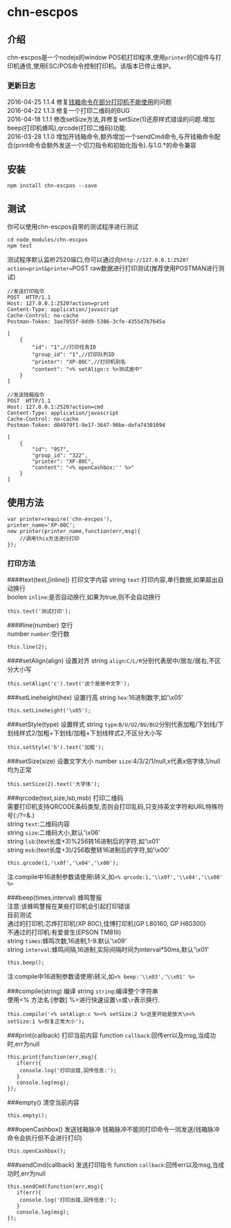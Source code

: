 chn-escpos
=

## 介绍

chn-escpos是一个nodejs的window POS机打印程序,使用`printer`的C组件与打印机通信,使用ESC/POS命令控制打印机。该版本已停止维护。  

### 更新日志
2016-04-25 1.1.4 修复[钱箱命令在部分打印机不能使用](https://github.com/baka397/chn-escpos/issues/1)的问题  
2016-04-22 1.1.3 修复一个打印二维码的BUG  
2016-04-18 1.1.1 修改setSize方法,并修复setSize(1)还原样式错误的问题.增加beep(打印机蜂鸣),qrcode(打印二维码)功能.  
2016-03-28 1.1.0 增加开钱箱命令,额外增加一个sendCmd命令,与开钱箱命令配合(print命令会额外发送一个切刀指令和初始化指令).与1.0.*的命令兼容 

## 安装

```
npm install chn-escpos --save
```

## 测试
你可以使用chn-escpos自带的测试程序进行测试
```
cd node_modules/chn-escpos
npm test
```
测试程序默认监听2520端口,你可以通过向`http://127.0.0.1:2520?action=print&printer=`POST raw数据进行打印测试(推荐使用POSTMAN进行测试)
```
//发送打印指令
POST  HTTP/1.1
Host: 127.0.0.1:2520?action=print
Content-Type: application/javascript
Cache-Control: no-cache
Postman-Token: 3ae7055f-8dd9-5386-3cfe-4355d7b7645a

[
    {
        "id": "1",//打印任务ID
        "group_id": "1",//打印队列ID
        "printer": "XP-80C",//打印机别名
        "content": "<% setAlign:c %>测试居中"
    }
]

//发送钱箱指令
POST  HTTP/1.1
Host: 127.0.0.1:2520?action=cmd
Content-Type: application/javascript
Cache-Control: no-cache
Postman-Token: d04979f1-9e17-3647-90be-defa7430109d

[
    {
        "id": "957",
        "group_id": "322",
        "printer": "XP-80C",
        "content": "<% openCashbox:'' %>"
    }
]
```
## 使用方法
```
var printer=require('chn-escpos'),
printer_name='XP-80C';
new printer(printer_name,function(err,msg){
    //调用this方法进行打印
});
```
### 打印方法
####text(text,[inline]) 打印文字内容
string `text`:打印内容,单行数据,如果超出自动换行  
boolen `inline`:是否自动换行,如果为true,则不会自动换行
```
this.text('测试打印');
```

####line(number) 空行  
number `number`:空行数  
```
this.line(2);
```

####setAlign(align) 设置对齐
string `align`:`C/L/R`分别代表居中/居左/居右,不区分大小写  
```
this.setAlign('c').text('这个是居中文字');
```

###setLineheight(hex) 设置行高
string `hex`:16进制数字,如'\x05'  
```
this.setLineheight('\x05');
```

###setStyle(type) 设置样式
string `type`:`B/U/U2/BU/BU2`分别代表加粗/下划线/下划线样式2/加粗+下划线/加粗+下划线样式2,不区分大小写  
```
this.setStyle('b').text('加粗');
```

###setSize(size) 设置文字大小
number `size`:4/3/2/1/null,x代表x倍字体,1/null均为正常
```
this.setSize(2).text('大字体');
```

###qrcode(text,size,lsb,msb) 打印二维码  
需要打印机支持QRCODE条码类型,否则会打印乱码,只支持英文字符和URL特殊符号(:/?=&.)  
string `text`:二维码内容  
string `size`:二维码大小,默认'\x06'  
string `lsb`:(text长度+3)%256转16进制后的字符,如'\x01'  
string `msb`:(text长度+3)/256取整转16进制后的字符,如'\x00'  
```
this.qrcode(1,'\x0f','\x04','\x00');
```
注:compile中16进制参数请使用\转义,如`<% qrcode:1,'\\x0f','\\x04','\\x00' %>` 

###beep(times,interval) 蜂鸣警报  
注意:该蜂鸣警报在某些打印机会引起打印错误  
目前测试  
通过的打印机:芯烨打印机(XP 80C),佳博打印机(GP L80160, GP H80300)  
不通过的打印机:有爱普生(EPSON TM81II)  
string `times`:蜂鸣次数,16进制,1-9.默认'\x09'  
string `interval`:蜂鸣间隔,16进制,实际间隔时间为interval*50ms,默认'\x01'  
```
this.beep();
```
注:compile中16进制参数请使用\转义,如`<% beep:'\\x03','\\x01' %>` 

###compile(string) 编译
string `string`:编译整个字符串  
使用<% 方法名:[参数] %>进行快速设置`\n`或`\r`表示换行.
```
this.compile('<% setAlign:c %><% setSize:2 %>这里开始是放大\n<% setSize:1 %>恢复正常大小');
```

###print(callback) 打印当前内容
function `callback`:回传err以及msg,当成功时,err为null  
```
this.print(function(err,msg){
   if(err){
    console.log('打印出错,回传信息:');
   }
   console.log(msg);
});
```
###empty() 清空当前内容
```
this.empty();
```

###openCashbox() 发送钱箱脉冲
钱箱脉冲不能同打印命令一同发送(钱箱脉冲命令会执行但不会进行打印)  
```
this.openCashbox();
```

###sendCmd(callback) 发送打印指令
function `callback`:回传err以及msg,当成功时,err为null  
```
this.sendCmd(function(err,msg){
   if(err){
    console.log('打印出错,回传信息:');
   }
   console.log(msg);
});
```
